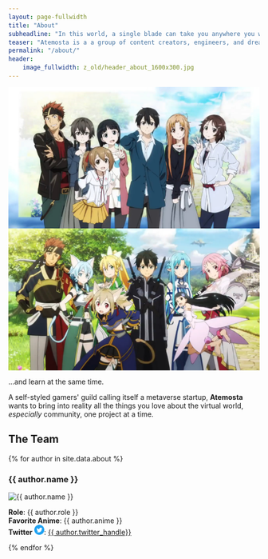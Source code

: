 ```yaml
---
layout: page-fullwidth
title: "About"
subheadline: "In this world, a single blade can take you anywhere you want to go"
teaser: "Atemosta is a a group of content creators, engineers, and dreamers who have united their talents to bring us all together. Through the skills we have mastered and the hobbies we are passionate about, we want to try to give something back..."
permalink: "/about/"
header:
    image_fullwidth: z_old/header_about_1600x300.jpg
---
```


<div class="row">
  <div class="large-6 columns">
      <img src="/images/z_old/about_img1_raw.jpg">
  </div>
  <div class="large-6 columns">
      <img src="/images/z_old/about_img2_raw.jpg">
  </div>
</div>

...and learn at the same time.

A self-styled gamers' guild calling itself a metaverse startup, **Atemosta** wants to bring into reality all the things you love about the virtual world, *especially* community, one project at a time.

## The Team
{% for author in site.data.about %}
  <h3>{{ author.name }}</h3>
  <img src="{{ author.avi }}" alt="{{ author.name }}" /><br>
  <p>
    <b>Role</b>: {{ author.role }} <br/>
    <b>Favorite Anime</b>: {{ author.anime }} <br/>
    <b>Twitter <img src="/images/icon/Twitter_Social_Icon_Circle_Color.png" alt="{{ author.twitter }}" height="20" width="20" /></b>:
        <a href="{{ author.twitter_url }}">{{ author.twitter_handle}}</a> 
      <br/>
  </p>
{% endfor %}
